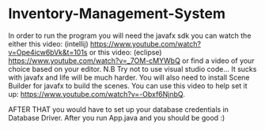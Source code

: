 # Inventory-Management-System

In order to run the program you will need the javafx sdk  you can watch the either
this video: (intellij) https://www.youtube.com/watch?v=Ope4icw6bVk&t=101s or this 
video: (eclipse) https://www.youtube.com/watch?v=_7OM-cMYWbQ or find a video of your
choice based on your editor. N.B Try not to use visual studio code... It sucks with
javafx and life will be much harder.
You will also need to install Scene Builder for javafx to build the scenes.
You can use this video to help set it up: https://www.youtube.com/watch?v=-Obxf6NjnbQ.

AFTER THAT you would have to set up your database credentials in Database Driver.
After you run App.java and you should be good :)

